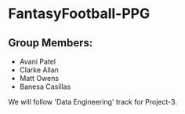 # FantasyFootball-PPG

## Group Members:
- Avani Patel
- Clarke Allan
- Matt Owens
- Banesa Casillas

 We will follow 'Data Engineering' track for Project-3.

